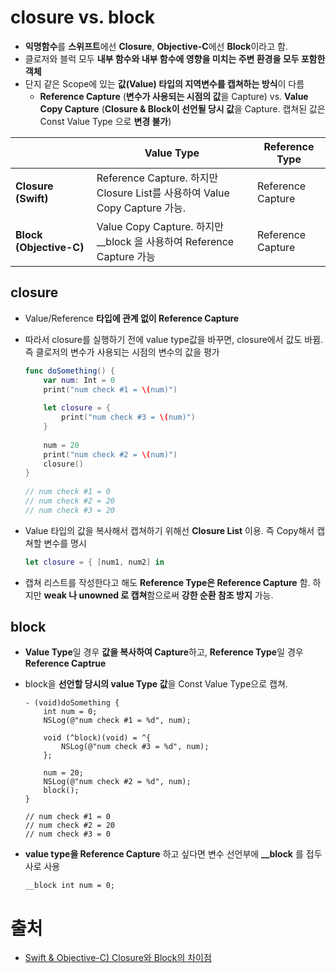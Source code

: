 # closure vs. block

- **익명함수**를 **스위프트**에선 **Closure**, **Objective-C**에선 **Block**이라고 함.
- 클로저와 블럭 모두 **내부 함수와 내부 함수에 영향을 미치는 주변 환경을 모두 포함한 객체**
- 단지 같은 Scope에 있는 **값(Value) 타입의 지역변수를 캡쳐하는 방식**이 다름
  - **Reference Capture** (**변수가 사용되는 시점의 값**을 Capture) vs. **Value Copy Capture** (**Closure & Block이 선언될 당시 값**을 Capture. 캡쳐된 값은 Const Value Type 으로 **변경 불가**)

|                         | **Value Type**                                               | **Reference Type** |
| ----------------------- | ------------------------------------------------------------ | ------------------ |
| **Closure (Swift)**     | Reference Capture. 하지만 Closure List를 사용하여 Value Copy Capture 가능. | Reference Capture  |
| **Block (Objective-C)** | Value Copy Capture. 하지만 __block 을 사용하여 Reference Capture 가능 | Reference Capture  |

## closure

- Value/Reference **타입에 관계 없이 Reference Capture** 

- 따라서 closure를 실행하기 전에 value type값을 바꾸면, closure에서 값도 바뀜. 즉 클로저의 변수가 사용되는 시점의 변수의 값을 평가

  ```swift
  func doSomething() {
      var num: Int = 0
      print("num check #1 = \(num)")
      
      let closure = {
          print("num check #3 = \(num)")
      }
      
      num = 20
      print("num check #2 = \(num)")
      closure()
  }
   
  // num check #1 = 0
  // num check #2 = 20
  // num check #3 = 20
  ```

- Value 타입의 값을 복사해서 캡쳐하기 위해선 **Closure List** 이용. 즉 Copy해서 캡쳐할 변수를 명시

  ```swift
  let closure = { [num1, num2] in
  ```

- 캡쳐 리스트를 작성한다고 해도 **Reference Type은 Reference Capture** 함. 하지만 **weak 나 unowned 로 캡쳐**함으로써 **강한 순환 참조 방지** 가능. 

## block

- **Value Type**일 경우 **값을 복사하여 Capture**하고, **Reference Type**일 경우 **Reference Captrue**

- block을 **선언할 당시의 value Type 값**을 Const Value Type으로 캡쳐.

  ```objc
  - (void)doSomething {
      int num = 0;
      NSLog(@"num check #1 = %d", num);
      
      void (^block)(void) = ^{
          NSLog(@"num check #3 = %d", num);
      };
   
      num = 20;
      NSLog(@"num check #2 = %d", num);
      block();
  }
  
  // num check #1 = 0
  // num check #2 = 20
  // num check #3 = 0
  ```

- **value type을 Reference Capture** 하고 싶다면 변수 선언부에 **__block** 를 접두사로 사용

  ```objc
  __block int num = 0;
  ```

  



# 출처

- [Swift & Objective-C) Closure와 Block의 차이점](https://babbab2.tistory.com/50)
